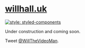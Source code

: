 # [willhall.uk](https://willhall.uk)

[//]: # "Begin badges section"

[![style: styled-components](https://img.shields.io/badge/style-%F0%9F%92%85%20styled--components-orange.svg?colorB=daa357&colorA=db748e)](https://github.com/styled-components/styled-components)

[//]: # "End badges section"

Under construction and coming soon.

Tweet [@WillTheVideoMan](https://twitter.com/WillTheVideoMan).
